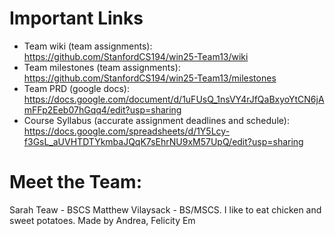 
# Important Links
- Team wiki (team assignments): https://github.com/StanfordCS194/win25-Team13/wiki
- Team milestones (team assignments): https://github.com/StanfordCS194/win25-Team13/milestones
- Team PRD (google docs): https://docs.google.com/document/d/1uFUsQ_1nsVY4rJfQaBxyoYtCN6jAmFFp2Eeb07hGqq4/edit?usp=sharing
- Course Syllabus (accurate assignment deadlines and schedule): https://docs.google.com/spreadsheets/d/1Y5Lcy-f3GsL_aUVHTDTYkmbaJQqK7sEhrNU9xM57UpQ/edit?usp=sharing

# Meet the Team:
Sarah Teaw - BSCS 
Matthew Vilaysack - BS/MSCS. I like to eat chicken and sweet potatoes. 
Made by Andrea,
Felicity
Em
